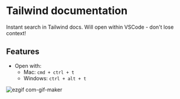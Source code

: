 
# Tailwind documentation

Instant search in Tailwind docs. Will open within VSCode - don't lose context!


## Features
- Open with:
    - Mac: `cmd + ctrl + t`
    - Windows:  `ctrl + alt + t`

![ezgif com-gif-maker](https://user-images.githubusercontent.com/11172530/163714419-8d9c2c00-b6fe-4887-9634-c4283036560e.gif)
